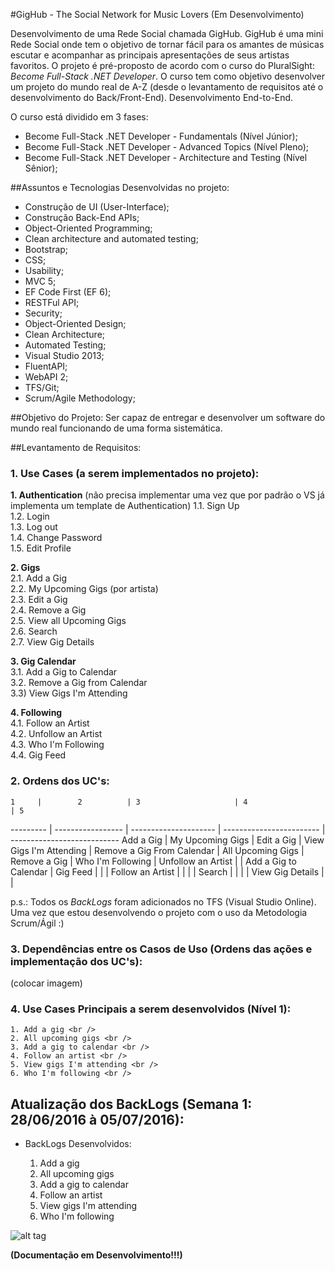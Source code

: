 #GigHub - The Social Network for Music Lovers (Em Desenvolvimento)

Desenvolvimento de uma Rede Social chamada GigHub. GigHub é uma mini Rede Social onde tem o objetivo de tornar fácil para os amantes de músicas escutar e acompanhar as principais apresentações de seus artistas favoritos. O projeto é pré-proposto de acordo com o curso do PluralSight: *Become Full-Stack .NET Developer*. O curso tem como objetivo desenvolver um projeto do mundo real de A-Z (desde o levantamento de requisitos até o desenvolvimento do Back/Front-End). Desenvolvimento End-to-End.

O curso está dividido em 3 fases:

- Become Full-Stack .NET Developer - Fundamentals (Nível Júnior);
- Become Full-Stack .NET Developer - Advanced Topics (Nível Pleno);
- Become Full-Stack .NET Developer - Architecture and Testing (Nível Sênior);

##Assuntos e Tecnologias Desenvolvidas no projeto: 

* Construção de UI (User-Interface); 
* Construção Back-End APIs;
* Object-Oriented Programming;
* Clean architecture and automated testing;
* Bootstrap;
* CSS;
* Usability;
* MVC 5;
* EF Code First (EF 6);
* RESTFul API;
* Security;
* Object-Oriented Design;
* Clean Architecture;
* Automated Testing;
* Visual Studio 2013;
* FluentAPI;
* WebAPI 2;
* TFS/Git;
* Scrum/Agile Methodology;


##Objetivo do Projeto:
Ser capaz de entregar e desenvolver um software do mundo real funcionando de uma forma sistemática.

##Levantamento de Requisitos:

### 1. Use Cases (a serem implementados no projeto):

**1. Authentication** (não precisa implementar uma vez que por padrão o VS já implementa um template de Authentication)
	1.1. Sign Up <br />
	1.2. Login <br />
	1.3. Log out <br />
	1.4. Change Password <br />
	1.5. Edit Profile <br />

**2. Gigs** <br />
	2.1. Add a Gig <br />
	2.2. My Upcoming Gigs (por artista) <br />
	2.3. Edit a Gig <br />
	2.4. Remove a Gig <br />
	2.5. View all Upcoming Gigs <br />
	2.6. Search <br />
	2.7. View Gig Details <br />
 
**3. Gig Calendar** <br />
	3.1. Add a Gig to Calendar <br />
	3.2. Remove a Gig from Calendar <br />
	3.3) View Gigs I'm Attending <br />

**4. Following** <br />
	4.1. Follow an Artist <br />
	4.2. Unfollow an Artist <br />
	4.3. Who I'm Following <br />
	4.4. Gig Feed <br />
	

### 2. Ordens dos UC's:

    1     |        2          | 3                     | 4                        | 5
--------- | ----------------- | --------------------- | ------------------------ | ---------------------------
Add a Gig | My Upcoming Gigs  | Edit a Gig            | View Gigs I'm Attending  | Remove a Gig From Calendar
          | All Upcoming Gigs | Remove a Gig          | Who I'm Following        | Unfollow an Artist
          |                   | Add a Gig to Calendar | Gig Feed                 |
          |                   | Follow an Artist      |                          |
          |                   | Search                |                          |
          |                   | View Gig Details      |                          |



p.s.: Todos os *BackLogs* foram adicionados no TFS (Visual Studio Online). Uma vez que estou desenvolvendo o projeto com o uso da Metodologia Scrum/Ágil :)

### 3. Dependências entre os Casos de Uso (Ordens das ações e implementação dos UC's):

(colocar imagem)

### 4. Use Cases Principais a serem desenvolvidos (Nível 1):

	1. Add a gig <br />
	2. All upcoming gigs <br />
	3. Add a gig to calendar <br />
	4. Follow an artist <br />
	5. View gigs I'm attending <br />
	6. Who I'm following <br />
 
## Atualização dos BackLogs (Semana 1: 28/06/2016 à 05/07/2016):

* BackLogs Desenvolvidos: 

	1. Add a gig <br />
	2. All upcoming gigs <br />
	3. Add a gig to calendar <br />
	4. Follow an artist <br />
	5. View gigs I'm attending <br />
	6. Who I'm following <br />

![alt tag](http://i68.tinypic.com/ogkhlz.png)


**(Documentação em Desenvolvimento!!!)**



